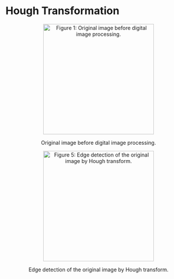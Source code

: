 # Hough Transformation
<!---
<p align="center">
    <img src="https://imgur.com/HoRnI3P" alt="Figure 1: Original image before digital image processing." width="300"/>
</p>
<p align="center">Figure 1: Original image before digital image processing.<p align="center">
  
*FIgure 1* shows the original image before any digital image processing has taken place.

<p align="center">
    <img src="https://imgur.com/M2mXeos" alt="Figure 2: dE/dx and dE/dy found using the Sobel operator."  width="300"/>
</p>
<p align="center">Figure 2: dE/dx and dE/dy found using the Sobel operator.<p align="center">
  
When Sobel operator is used on the image to find dE/dx and dE/dy, the result looks like *Figure 2*.

<p align="center">
    <img src="https://imgur.com/yCoPhZ0" alt="Figure 3: SGM image from Figure 2."  width="300"/>
</p>
<p align="center">Figure 3: SGM image from Figure 2.<p align="center">

--->

<p align="center">
    <img src="https://imgur.com/HoRnI3P" alt="Figure 1: Original image before digital image processing." width="300"/>
</p>
<p align="center">Original image before digital image processing.<p align="center">
  
<p align="center">
    <img src="https://imgur.com/Bwveu6e" alt="Figure 5: Edge detection of the original image by Hough transform." width="300"/>
</p>
<p align="center">Edge detection of the original image by Hough transform.<p align="center">
